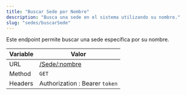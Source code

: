 ```yaml
---
title: "Buscar Sede por Nombre"
description: "Busca una sede en el sistema utilizando su nombre."
slug: "sedes/buscarSede"
---
```


Este endpoint permite buscar una sede específica por su nombre.

| Variable | Valor                          |
| -------- | ------------------------------ |
| URL      | [/Sede/:nombre](/Sede/:nombre) |
| Method   | `GET`                          |
| Headers  | Authorization : Bearer `token` |

